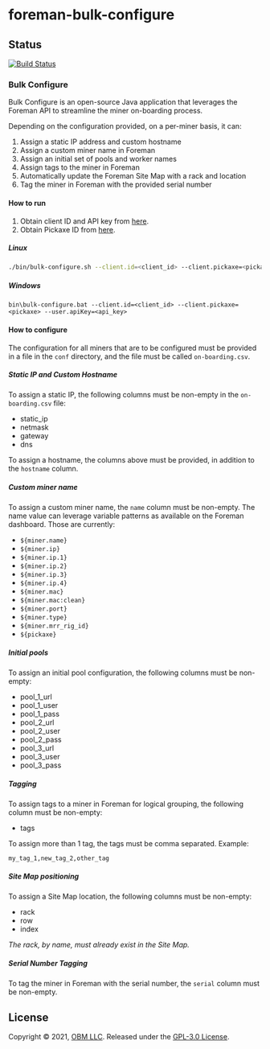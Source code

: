 # foreman-bulk-configure

## Status

[![Build Status](https://travis-ci.com/delawr0190/foreman-bulk-configure.svg?branch=main)](https://travis-ci.com/delawr0190/foreman-bulk-configure)

### Bulk Configure

Bulk Configure is an open-source Java application that leverages the Foreman API
to streamline the miner on-boarding process.

Depending on the configuration provided, on a per-miner basis, it can:

1. Assign a static IP address and custom hostname
2. Assign a custom miner name in Foreman
3. Assign an initial set of pools and worker names
4. Assign tags to the miner in Foreman
5. Automatically update the Foreman Site Map with a rack and location
6. Tag the miner in Foreman with the provided serial number

#### How to run

1. Obtain client ID and API key
   from [here](https://dashboard.foreman.mn/dashboard/profile/).
2. Obtain Pickaxe ID
   from [here](https://dashboard.foreman.mn/dashboard/pickaxe/).

##### Linux

```sh
./bin/bulk-configure.sh --client.id=<client_id> --client.pickaxe=<pickaxe> --user.apiKey=<api_key>
```

##### Windows

```
bin\bulk-configure.bat --client.id=<client_id> --client.pickaxe=<pickaxe> --user.apiKey=<api_key>
```

#### How to configure

The configuration for all miners that are to be configured must be provided in a
file in the ```conf``` directory, and the file must be called
```on-boarding.csv```.

##### Static IP and Custom Hostname

To assign a static IP, the following columns must be non-empty in the
`on-boarding.csv` file:

- static_ip
- netmask
- gateway
- dns

To assign a hostname, the columns above must be provided, in addition to the
`hostname` column.

##### Custom miner name

To assign a custom miner name, the ```name``` column must be non-empty. The name
value can leverage variable patterns as available on the Foreman dashboard.
Those are currently:

- ```${miner.name}```
- ```${miner.ip}```
- ```${miner.ip.1}```
- ```${miner.ip.2}```
- ```${miner.ip.3}```
- ```${miner.ip.4}```
- ```${miner.mac}```
- ```${miner.mac:clean}```
- ```${miner.port}```
- ```${miner.type}```
- ```${miner.mrr_rig_id}```
- ```${pickaxe}```

##### Initial pools

To assign an initial pool configuration, the following columns must be
non-empty:

- pool_1_url
- pool_1_user
- pool_1_pass
- pool_2_url
- pool_2_user
- pool_2_pass
- pool_3_url
- pool_3_user
- pool_3_pass

##### Tagging

To assign tags to a miner in Foreman for logical grouping, the following column
must be non-empty:

- tags

To assign more than 1 tag, the tags must be comma separated. Example:

`my_tag_1,new_tag_2,other_tag`

##### Site Map positioning

To assign a Site Map location, the following columns must be non-empty:

- rack
- row
- index

*The rack, by name, must already exist in the Site Map.*

##### Serial Number Tagging

To tag the miner in Foreman with the serial number, the ```serial``` column must
be non-empty.

## License

Copyright © 2021, [OBM LLC](https://obm.mn/). Released under
the [GPL-3.0 License](LICENSE).
